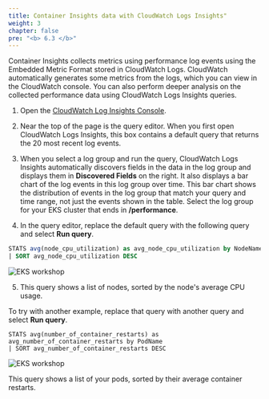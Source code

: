 ```yaml
---
title: Container Insights data with CloudWatch Logs Insights"
weight: 3
chapter: false
pre: "<b> 6.3 </b>"
---
```


Container Insights collects metrics using performance log events using the Embedded Metric Format stored in CloudWatch Logs. CloudWatch automatically generates some metrics from the logs, which you can view in the CloudWatch console. You can also perform deeper analysis on the collected performance data using CloudWatch Logs Insights queries.

1. Open the [CloudWatch Log Insights Console](https://console.aws.amazon.com/cloudwatch/home#logsV2:logs-insights).

2. Near the top of the page is the query editor. When you first open CloudWatch Logs Insights, this box contains a default query that returns the 20 most recent log events.

3. When you select a log group and run the query, CloudWatch Logs Insights automatically discovers fields in the data in the log group and displays them in **Discovered Fields** on the right. It also displays a bar chart of the log events in this log group over time. This bar chart shows the distribution of events in the log group that match your query and time range, not just the events shown in the table. Select the log group for your EKS cluster that ends in **/performance**.

4. In the query editor, replace the default query with the following query and select **Run query**.

```sql
STATS avg(node_cpu_utilization) as avg_node_cpu_utilization by NodeName
| SORT avg_node_cpu_utilization DESC 
```

![EKS workshop](../../images/0007/0002.jpg?featherlight=false&width=90pc)

5. This query shows a list of nodes, sorted by the node's average CPU usage.

To try with another example, replace that query with another query and select **Run query**.

```
STATS avg(number_of_container_restarts) as avg_number_of_container_restarts by PodName
| SORT avg_number_of_container_restarts DESC
```

![EKS workshop](../../images/0007/0003.jpg?featherlight=false&width=90pc)

This query shows a list of your pods, sorted by their average container restarts.
